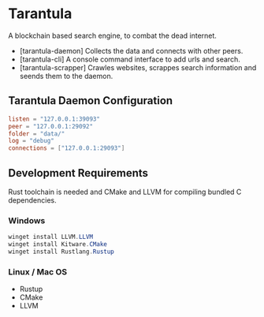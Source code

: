 # Tarantula

A blockchain based search engine, to combat the dead internet.

+ [tarantula-daemon] Collects the data and connects with other peers.
+ [tarantula-cli] A console command interface to add urls and search.
+ [tarantula-scrapper] Crawles websites, scrappes search information and seends them to the daemon.

## Tarantula Daemon Configuration

```toml
listen = "127.0.0.1:39093"
peer = "127.0.0.1:29092"
folder = "data/"
log = "debug"
connections = ["127.0.0.1:29093"]
```

## Development Requirements

Rust toolchain is needed and CMake and LLVM for compiling bundled C dependencies.

### Windows

```powershell
winget install LLVM.LLVM
winget install Kitware.CMake
winget install Rustlang.Rustup
```

### Linux / Mac OS

+ Rustup
+ CMake
+ LLVM
